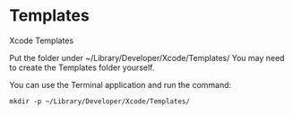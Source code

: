 # Templates
Xcode Templates

Put the folder under ~/Library/Developer/Xcode/Templates/
You may need to create the Templates folder yourself.

You can use the Terminal application and run the command:

`mkdir -p ~/Library/Developer/Xcode/Templates/`

